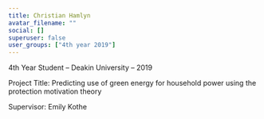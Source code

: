 ```yaml
---
title: Christian Hamlyn
avatar_filename: ""
social: []
superuser: false
user_groups: ["4th year 2019"]
---
```

4th Year Student – Deakin University – 2019

Project Title: Predicting use of green energy for household power using the protection motivation theory

Supervisor: Emily Kothe
